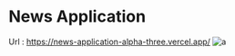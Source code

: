# News Application
Url : https://news-application-alpha-three.vercel.app/
![a](https://github.com/user-attachments/assets/49c33ec2-ec46-4305-a5a7-61b52cc2e076)
